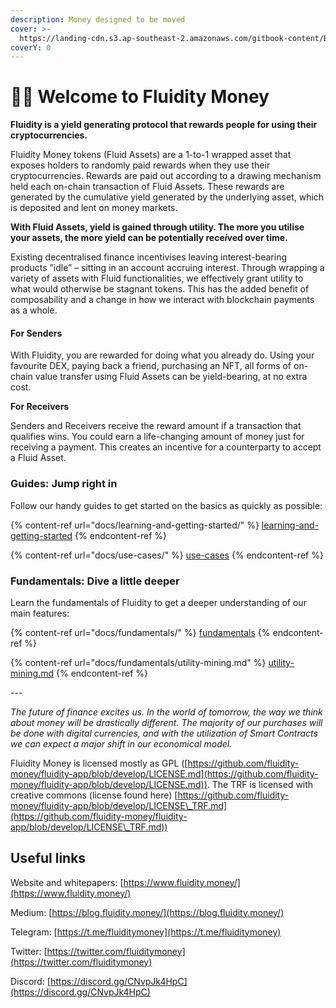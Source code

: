 ```yaml
---
description: Money designed to be moved
cover: >-
  https://landing-cdn.s3.ap-southeast-2.amazonaws.com/gitbook-content/BANNER_FLUIDITY+(4).png
coverY: 0
---
```


# 🌊💸 Welcome to Fluidity Money

**Fluidity is a yield generating protocol that rewards people for using their cryptocurrencies.**

Fluidity Money tokens (Fluid Assets) are a 1-to-1 wrapped asset that exposes holders to randomly paid rewards when they use their cryptocurrencies. Rewards are paid out according to a drawing mechanism held each on-chain transaction of Fluid Assets. These rewards are generated by the cumulative yield generated by the underlying asset, which is deposited and lent on money markets.

**With Fluid Assets, yield is gained through utility. The more you utilise your assets, the more yield can be potentially rece**_**i**_**ved over time.**

Existing decentralised finance incentivises leaving interest-bearing products ”idle” – sitting in an account accruing interest. Through wrapping a variety of assets with Fluid functionalities, we effectively grant utility to what would otherwise be stagnant tokens. This has the added benefit of composability and a change in how we interact with blockchain payments as a whole.

#### For Senders

With Fluidity, you are rewarded for doing what you already do. Using your favourite DEX, paying back a friend, purchasing an NFT, all forms of on-chain value transfer using Fluid Assets can be yield-bearing, at no extra cost.

**For Receivers**

Senders and Receivers receive the reward amount if a transaction that qualifies wins. You could earn a life-changing amount of money just for receiving a payment. This creates an incentive for a counterparty to accept a Fluid Asset.

### Guides: Jump right in

Follow our handy guides to get started on the basics as quickly as possible:

{% content-ref url="docs/learning-and-getting-started/" %}
[learning-and-getting-started](docs/learning-and-getting-started/)
{% endcontent-ref %}

{% content-ref url="docs/use-cases/" %}
[use-cases](docs/use-cases/)
{% endcontent-ref %}

### Fundamentals: Dive a little deeper

Learn the fundamentals of Fluidity to get a deeper understanding of our main features:

{% content-ref url="docs/fundamentals/" %}
[fundamentals](docs/fundamentals/)
{% endcontent-ref %}

{% content-ref url="docs/fundamentals/utility-mining.md" %}
[utility-mining.md](docs/fundamentals/utility-mining.md)
{% endcontent-ref %}

_---_

_The future of finance excites us. In the world of tomorrow, the way we think about money will be drastically different. The majority of our purchases will be done with digital currencies, and with the utilization of Smart Contracts we can expect a major shift in our economical model._

Fluidity Money is licensed mostly as GPL ([https://github.com/fluidity-money/fluidity-app/blob/develop/LICENSE.md](https://github.com/fluidity-money/fluidity-app/blob/develop/LICENSE.md)). The TRF is licensed with creative commons (license found here) [https://github.com/fluidity-money/fluidity-app/blob/develop/LICENSE\_TRF.md](https://github.com/fluidity-money/fluidity-app/blob/develop/LICENSE\_TRF.md))

## Useful links

Website and whitepapers: [https://www.fluidity.money/](https://www.fluidity.money/)

Medium: [https://blog.fluidity.money/](https://blog.fluidity.money/)

Telegram: [https://t.me/fluiditymoney](https://t.me/fluiditymoney)

Twitter: [https://twitter.com/fluiditymoney](https://twitter.com/fluiditymoney)

Discord: [https://discord.gg/CNvpJk4HpC](https://discord.gg/CNvpJk4HpC)
